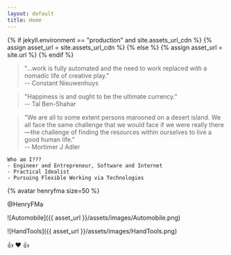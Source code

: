 ```yaml
---
layout: default
title: Home
---
```


{% if jekyll.environment == "production" and site.assets_url_cdn %}
  {% assign asset_url = site.assets_url_cdn %}
{% else %}
  {% assign asset_url = site.url %}
{% endif %}

> "...work is fully automated and the need to work replaced with a nomadic life of creative play."   
> -- Constant Nieuwenhuys

> "Happiness is and ought to be the ultimate currency."   
> -- Tal Ben-Shahar

> "We are all to some extent persons marooned on a desert island. We all face the same challenge that we would face if we were really there—the challenge of finding the resources within ourselves to live a good human life."   
> -- Mortimer J Adler

```
Who am I???
- Engineer and Entrepreneur, Software and Internet
- Practical Idealist
- Pursuing Flexible Working via Technologies
```

{% avatar henryfma size=50 %}

@HenryFMa

![Automobile]({{ asset_url }}/assets/images/Automobile.png)

![HandTools]({{ asset_url }}/assets/images/HandTools.png)

:+1: :heart: :+1: